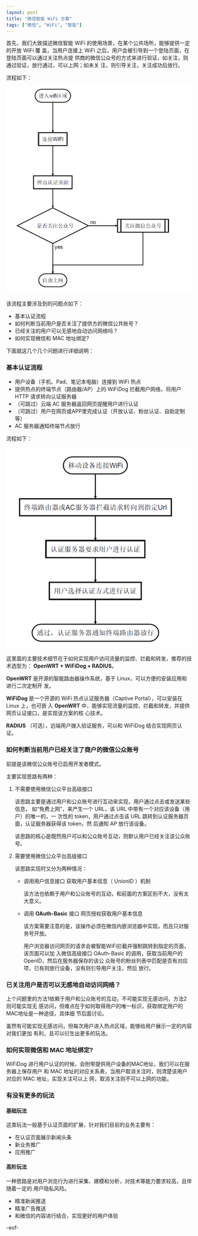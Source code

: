 ```yaml
---
layout: post
title: "微信智能 WiFi 方案"
tags: ["微信", "WiFi", "智能"]
---
```


首先，我们大致描述微信智能 WiFi 的使用场景，在某个公共场所，能够提供一定的开放 WiFi 覆
盖，当用户连接上 WiFi 之后，用户会被引导到一个登陆页面，在登陆页面可以通过关注热点提
供商的微信公众号的方式来进行验证，如关注，则通过验证，放行通过，可以上网；如未关
注，则引导关注，关注成功后放行。

流程如下：

![](/public/smart_wifi_with_wechat_1.png)

该流程主要涉及到的问题点如下：

* 基本认证流程
* 如何判断当前用户是否关注了提供方的微信公共账号？
* 已经关注的用户可以无感地自动访问网络吗？
* 如何实现微信和 MAC 地址绑定?

下面就这几个几个问题进行详细说明：

### 基本认证流程

* 用户设备（手机、Pad、笔记本电脑）连接到 WiFi 热点
* 提供热点的终端节点（路由器/AP）上的 WiFiDog 拦截用户网络，将用户 HTTP 请求转向认证服务器
* （可跳过）云端 AC 服务器返回网页提醒用户进行认证
* （可跳过）用户在网页或APP里完成认证（开放认证、粉丝认证、自助定制等）
* AC 服务器通知终端节点放行

流程如下：

![](/public/smart_wifi_with_wechat_2.png)

这里面的主要技术细节在于如何实现用户访问流量的监控、拦截和转发，推荐的技术选型为：
 **OpenWRT + WiFiDog + RADIUS**。

**OpenWRT** 是开源的智能路由器操作系统，基于 Linux，可以方便的安装应用和进行二次定制开
发。

**WiFiDog** 是一个开源的 WiFi 热点认证服务器（Captive Portal），可以安装在 Linux 上，也可嵌
入 **OpenWRT** 中，能够实现流量的监控、拦截和转发，并提供网页认证接口，是实现该方案的核
心技术。

**RADIUS** （可选），远端用户拨入验证服务，可以和 WiFiDog 结合实现网页认证。

### 如何判断当前用户已经关注了商户的微信公众账号

前提是该微信公众账号已启用开发者模式。

主要实现思路有两种：

1. 不需要使用微信公众平台高级接口

    该思路主要是通过用户和公众账号进行互动来实现，用户通过点击或发送某些信息，
如“免费上网”，来产生一个 URL，该 URL 中带有一个对应该设备（用户）的唯一的，一
次性的 token，用户通过点击该 URL 跳转到认证服务器页面，认证服务器获得该 token，然
后通知 AP 放行该设备。

    该思路的核心是既然用户可以和公众账号互动，则默认用户已经关注该公众账号。

2. 需要使用微信公众平台高级接口

    该思路实现时又分为两种情况：

    * 调用用户信息接口 获取用户基本信息（ UnionID ）机制
    
        该方法也依赖于用户和公众账号的互动，和前面的方案区别不大，没有太大意义。
        
    * 调用 **OAuth-Basic** 接口 网页授权获取用户基本信息
    
        该方案需要注意的是，该操作必须在微信内嵌浏览器中实现，而且只对服务号开放。
        
        用户浏览器访问网页的请求会被智能WiFi拦截并强制跳转到指定的页面，该页面可以加
入微信高级接口 OAuth-Basic 的调用，获取当前用户的 OpenID，然后在服务器保存的该公
众账号的粉丝列表中匹配是否有对应项，已有则放行设备，没有则引导用户关注，然后
放行。

### 已关注用户是否可以无感地自动访问网络？

上个问题里的方法1依赖于用户和公众账号的互动，不可能实现无感访问，方法2则可能实现无
感访问，但难点在于如何取得用户的唯一标识，获取绑定用户的MAC地址是一种途径，具体细
节后面讨论。

虽然有可能实现无感访问，但每次用户进入热点区域，能够给用户展示一定的内容对我们更加
有利，且可以衍生出更多的玩法。

### 如何实现微信和 MAC 地址绑定?

WiFiDog 进行用户认证的时候，会附带提供用户设备的MAC地址，我们可以在服务器上保存用户
和 MAC 地址的对应关系表，当用户取消关注时，则清楚该用户对应的 MAC 地址，实现关注可以上
网，取消关注则不可以上网的功能。

### 有没有更多的玩法

#### 基础玩法

这类玩法一般基于认证页面的扩展，针对我们目前的业务主要有：

* 在认证页面展示新闻头条
* 新业务推广
* 应用推广

#### 高阶玩法

一种思路是对用户浏览行为进行采集、建模和分析，对技术等能力要求较高，且伴随着一定的
用户隐私风险。

* 精准新闻推送
* 精准广告推送
* 和微信的内容进行结合，实现更好的用户体验

-eof-

